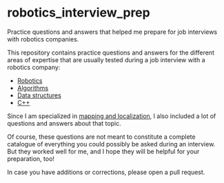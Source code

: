 # robotics_interview_prep

Practice questions and answers that helped me prepare for job interviews with robotics companies.

This repository contains practice questions and answers for the different areas of expertise that are usually tested during a job interview with a robotics company:

* [Robotics](robotics.md)
* [Algorithms](algorithms.md)
* [Data structures](data_structures.md)
* [C++](c++.md)

Since I am specialized in [mapping and localization](mapping_localization.md), I also included a lot of questions and answers about that topic.

Of course, these questions are not meant to constitute a complete catalogue of everything you could possibly be asked during an interview.
But they worked well for me, and I hope they will be helpful for your preparation, too!

In case you have additions or corrections, please open a pull request.
